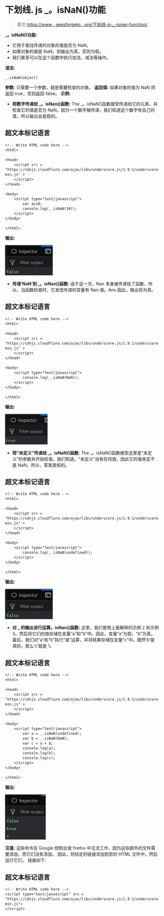 # 下划线. js _。isNaN()功能

> 原文:[https://www . geesforgeks . org/下划线-js-_-isnan-function/](https://www.geeksforgeeks.org/underscore-js-_-isnan-fucntion/)

**_。isNaN()功能:**

*   它用于查找传递的对象的值是否为 NaN。
*   如果对象的值是 NaN，则输出为真，否则为假。
*   我们甚至可以在这个函数中执行加法、减法等操作。

**语法:**

```
_.isNaN(object)
```

**参数:**
只需要一个参数，就是需要检查的对象。
**返回值:**
如果对象的值为 NaN 则返回 true，否则返回 false。
**示例:**

*   **将数字传递给 _。isNan()函数:**
    The _。isNaN()函数接受传递给它的元素，并检查它的值是否为 NaN。因为一个数字被传递，我们知道这个数字有自己的值，所以输出会是假的。

## 超文本标记语言

```
<!-- Write HTML code here -->
<html>

<head>
    <script src =
"https://cdnjs.cloudflare.com/ajax/libs/underscore.js/1.9.1/underscore-min.js" >
    </script>
</head>

<body>
    <script type="text/javascript">
        var a=10;
        console.log(_.isNaN(10));
    </script>
</body>

</html>
```

**输出:**

![](img/09102dbe3f315203c21baed07178a563.png)

*   **传递‘NaN’到 _。isNan()函数:**
    由于这一次，Nan 本身被传递给了函数，所以，当函数检查时，它发现传递的变量有 Nan 值。Ans 因此，输出将为真。

## 超文本标记语言

```
<!-- Write HTML code here -->
<html>

<head>
    <script src =
"https://cdnjs.cloudflare.com/ajax/libs/underscore.js/1.9.1/underscore-min.js" >
    </script>
</head>

<body>
    <script type="text/javascript">
        console.log(_.isNaN(NaN));
    </script>
</body>

</html>
```

**输出:**

![](img/dbb6099d2183dba040f056c65e2c113f.png)

*   **将“未定义”传递给 _。isNaN()函数:**
    The _。isNaN()函数接受这里是“未定义”的参数并开始检查。我们知道，“未定义”没有任何值，因此它的值肯定不是 NaN。所以，答案是假的。

## 超文本标记语言

```
<!-- Write HTML code here -->
<html>

<head>
    <script src =
"https://cdnjs.cloudflare.com/ajax/libs/underscore.js/1.9.1/underscore-min.js" >
    </script>
</head>

<body>
    <script type="text/javascript">
        console.log(_.isNaN(undefined));
    </script>
</body>

</html>
```

**输出:**

![](img/09102dbe3f315203c21baed07178a563.png)

*   **对 _ 的输出进行运算。isNan()函数:**
    这里，我们使用上面解释的示例 2 和示例 3。然后将它们的值存储在变量“a”和“b”中。因此，变量“a”为假，“b”为真。最后，我们对“a”和“b”执行“或”运算，并将结果存储在变量“c”中。既然‘b’是真的，那么‘c’就是 1。

## 超文本标记语言

```
<!-- Write HTML code here -->
<html>

<head>
    <script src =
"https://cdnjs.cloudflare.com/ajax/libs/underscore.js/1.9.1/underscore-min.js" >
    </script>
</head>

<body>
    <script type="text/javascript">
        var a = _.isNaN(undefined);
        var b = _.isNaN(NaN);
        var c = a + b;
        console.log(a);
        console.log(b);
        console.log(c);
    </script>
</body>

</html>
```

**输出:**

![](img/b2e0aeddc160e2c9d2447a244f8b325f.png)

**注意:**
这些命令在 Google 控制台或 firefox 中无法工作，因为这些额外的文件需要添加，而它们没有添加。
因此，将给定的链接添加到您的 HTML 文件中，然后运行它们。
链接如下:

## 超文本标记语言

```
<!-- Write HTML code here -->
<script type="text/javascript" src =
"https://cdnjs.cloudflare.com/ajax/libs/underscore.js/1.9.1/underscore-min.js">
</script>
```